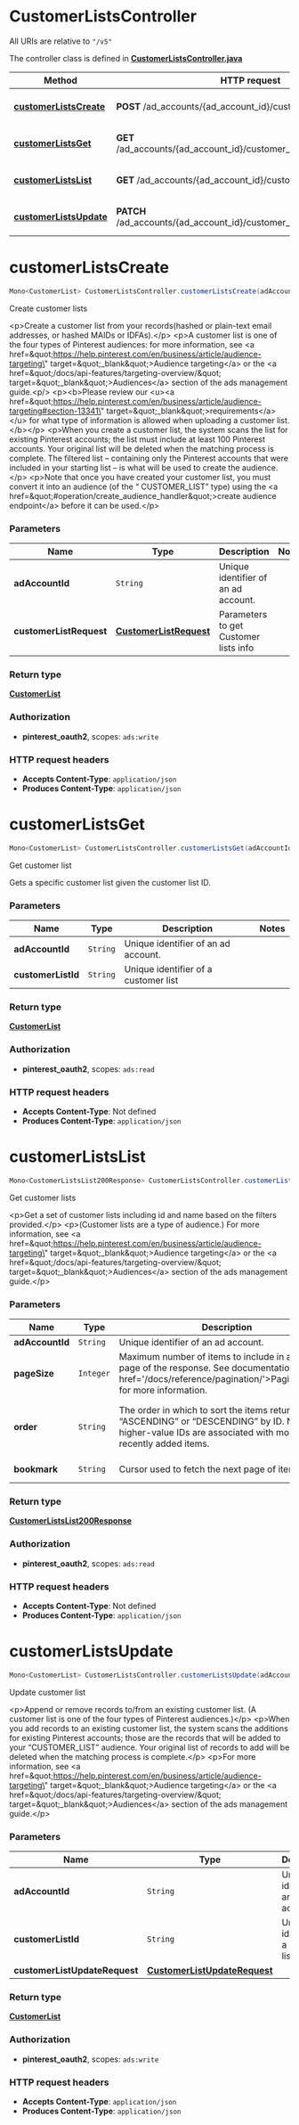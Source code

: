 # CustomerListsController

All URIs are relative to `"/v5"`

The controller class is defined in **[CustomerListsController.java](../../src/main/java/org/openapitools/controller/CustomerListsController.java)**

Method | HTTP request | Description
------------- | ------------- | -------------
[**customerListsCreate**](#customerListsCreate) | **POST** /ad_accounts/{ad_account_id}/customer_lists | Create customer lists
[**customerListsGet**](#customerListsGet) | **GET** /ad_accounts/{ad_account_id}/customer_lists/{customer_list_id} | Get customer list
[**customerListsList**](#customerListsList) | **GET** /ad_accounts/{ad_account_id}/customer_lists | Get customer lists
[**customerListsUpdate**](#customerListsUpdate) | **PATCH** /ad_accounts/{ad_account_id}/customer_lists/{customer_list_id} | Update customer list

<a id="customerListsCreate"></a>
# **customerListsCreate**
```java
Mono<CustomerList> CustomerListsController.customerListsCreate(adAccountIdcustomerListRequest)
```

Create customer lists

&lt;p&gt;Create a customer list from your records(hashed or plain-text email addresses, or hashed MAIDs or IDFAs).&lt;/p&gt; &lt;p&gt;A customer list is one of the four types of Pinterest audiences: for more information, see &lt;a href&#x3D;\&quot;https://help.pinterest.com/en/business/article/audience-targeting\&quot; target&#x3D;\&quot;_blank\&quot;&gt;Audience targeting&lt;/a&gt; or the &lt;a href&#x3D;\&quot;/docs/api-features/targeting-overview/\&quot; target&#x3D;\&quot;_blank\&quot;&gt;Audiences&lt;/a&gt; section of the ads management guide.&lt;p/&gt;  &lt;p&gt;&lt;b&gt;Please review our &lt;u&gt;&lt;a href&#x3D;\&quot;https://help.pinterest.com/en/business/article/audience-targeting#section-13341\&quot; target&#x3D;\&quot;_blank\&quot;&gt;requirements&lt;/a&gt;&lt;/u&gt; for what type of information is allowed when uploading a customer list.&lt;/b&gt;&lt;/p&gt; &lt;p&gt;When you create a customer list, the system scans the list for existing Pinterest accounts; the list must include at least 100 Pinterest accounts. Your original list will be deleted when the matching process is complete. The filtered list – containing only the Pinterest accounts that were included in your starting list – is what will be used to create the audience.&lt;/p&gt; &lt;p&gt;Note that once you have created your customer list, you must convert it into an audience (of the “ CUSTOMER_LIST” type) using the &lt;a href&#x3D;\&quot;#operation/create_audience_handler\&quot;&gt;create audience endpoint&lt;/a&gt; before it can be used.&lt;/p&gt;

### Parameters
Name | Type | Description  | Notes
------------- | ------------- | ------------- | -------------
**adAccountId** | `String` | Unique identifier of an ad account. |
**customerListRequest** | [**CustomerListRequest**](../../docs/models/CustomerListRequest.md) | Parameters to get Customer lists info |

### Return type
[**CustomerList**](../../docs/models/CustomerList.md)

### Authorization
* **pinterest_oauth2**, scopes: `ads:write`

### HTTP request headers
 - **Accepts Content-Type**: `application/json`
 - **Produces Content-Type**: `application/json`

<a id="customerListsGet"></a>
# **customerListsGet**
```java
Mono<CustomerList> CustomerListsController.customerListsGet(adAccountIdcustomerListId)
```

Get customer list

Gets a specific customer list given the customer list ID.

### Parameters
Name | Type | Description  | Notes
------------- | ------------- | ------------- | -------------
**adAccountId** | `String` | Unique identifier of an ad account. |
**customerListId** | `String` | Unique identifier of a customer list |

### Return type
[**CustomerList**](../../docs/models/CustomerList.md)

### Authorization
* **pinterest_oauth2**, scopes: `ads:read`

### HTTP request headers
 - **Accepts Content-Type**: Not defined
 - **Produces Content-Type**: `application/json`

<a id="customerListsList"></a>
# **customerListsList**
```java
Mono<CustomerListsList200Response> CustomerListsController.customerListsList(adAccountIdpageSizeorderbookmark)
```

Get customer lists

&lt;p&gt;Get a set of customer lists including id and name based on the filters provided.&lt;/p&gt; &lt;p&gt;(Customer lists are a type of audience.) For more information, see &lt;a href&#x3D;\&quot;https://help.pinterest.com/en/business/article/audience-targeting\&quot; target&#x3D;\&quot;_blank\&quot;&gt;Audience targeting&lt;/a&gt;  or the &lt;a href&#x3D;\&quot;/docs/api-features/targeting-overview/\&quot; target&#x3D;\&quot;_blank\&quot;&gt;Audiences&lt;/a&gt; section of the ads management guide.&lt;/p&gt;

### Parameters
Name | Type | Description  | Notes
------------- | ------------- | ------------- | -------------
**adAccountId** | `String` | Unique identifier of an ad account. |
**pageSize** | `Integer` | Maximum number of items to include in a single page of the response. See documentation on &lt;a href&#x3D;&#39;/docs/reference/pagination/&#39;&gt;Pagination&lt;/a&gt; for more information. | [optional parameter] [default to `25`]
**order** | `String` | The order in which to sort the items returned: “ASCENDING” or “DESCENDING” by ID. Note that higher-value IDs are associated with more-recently added items. | [optional parameter] [enum: `ASCENDING`, `DESCENDING`]
**bookmark** | `String` | Cursor used to fetch the next page of items | [optional parameter]

### Return type
[**CustomerListsList200Response**](../../docs/models/CustomerListsList200Response.md)

### Authorization
* **pinterest_oauth2**, scopes: `ads:read`

### HTTP request headers
 - **Accepts Content-Type**: Not defined
 - **Produces Content-Type**: `application/json`

<a id="customerListsUpdate"></a>
# **customerListsUpdate**
```java
Mono<CustomerList> CustomerListsController.customerListsUpdate(adAccountIdcustomerListIdcustomerListUpdateRequest)
```

Update customer list

&lt;p&gt;Append or remove records to/from an existing customer list. (A customer list is one of the four types of Pinterest audiences.)&lt;/p&gt; &lt;p&gt;When you add records to an existing customer list, the system scans the additions for existing Pinterest accounts; those are the records that will be added to your “CUSTOMER_LIST” audience. Your original list of records  to add will be deleted when the matching process is complete.&lt;/p&gt; &lt;p&gt;For more information, see &lt;a href&#x3D;\&quot;https://help.pinterest.com/en/business/article/audience-targeting\&quot; target&#x3D;\&quot;_blank\&quot;&gt;Audience targeting&lt;/a&gt; or the &lt;a href&#x3D;\&quot;/docs/api-features/targeting-overview/\&quot; target&#x3D;\&quot;_blank\&quot;&gt;Audiences&lt;/a&gt; section of the ads management guide.&lt;/p&gt;

### Parameters
Name | Type | Description  | Notes
------------- | ------------- | ------------- | -------------
**adAccountId** | `String` | Unique identifier of an ad account. |
**customerListId** | `String` | Unique identifier of a customer list |
**customerListUpdateRequest** | [**CustomerListUpdateRequest**](../../docs/models/CustomerListUpdateRequest.md) |  |

### Return type
[**CustomerList**](../../docs/models/CustomerList.md)

### Authorization
* **pinterest_oauth2**, scopes: `ads:write`

### HTTP request headers
 - **Accepts Content-Type**: `application/json`
 - **Produces Content-Type**: `application/json`

